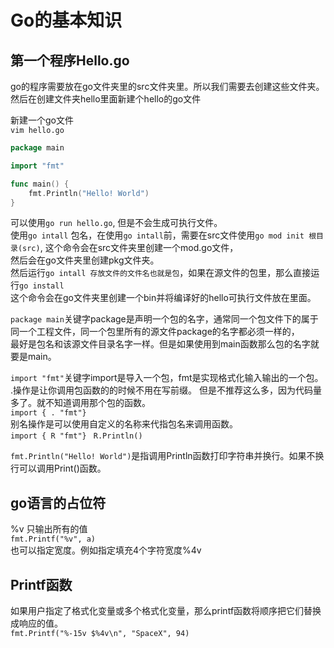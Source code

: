 # Go的基本知识

第一个程序Hello.go     
-----------------------
go的程序需要放在go文件夹里的src文件夹里。所以我们需要去创建这些文件夹。    
然后在创建文件夹hello里面新建个hello的go文件    

新建一个go文件    
`vim hello.go`    
```go
package main

import "fmt"

func main() {
    fmt.Println("Hello! World")
}
```
可以使用`go run hello.go`, 但是不会生成可执行文件。    
使用`go intall` 包名，在使用`go intall`前，需要在src文件使用`go mod init 根目录(src)`, 这个命令会在src文件夹里创建一个mod.go文件，    
然后会在go文件夹里创建pkg文件夹。    
然后运行`go intall 存放文件的文件名也就是包`，如果在源文件的包里，那么直接运行`go install`   
这个命令会在go文件夹里创建一个bin并将编译好的hello可执行文件放在里面。    

`package main`关键字package是声明一个包的名字，通常同一个包文件下的属于同一个工程文件，同一个包里所有的源文件package的名字都必须一样的，    
最好是包名和该源文件目录名字一样。但是如果使用到main函数那么包的名字就要是main。    

`import "fmt"`关键字import是导入一个包，fmt是实现格式化输入输出的一个包。    
  .操作是让你调用包函数的的时候不用在写前缀。 但是不推荐这么多，因为代码量多了。就不知道调用那个包的函数。        
  `import { . "fmt"}`    
  别名操作是可以使用自定义的名称来代指包名来调用函数。     
  `import { R "fmt"}` ` R.Println()`    


`fmt.Println("Hello! World")`是指调用Println函数打印字符串并换行。如果不换行可以调用Print()函数。    

go语言的占位符    
---------------------------------------------------
%v 只输出所有的值    
`fmt.Printf("%v", a)`    
也可以指定宽度。例如指定填充4个字符宽度%4v    

Printf函数        
-------------------------------------
如果用户指定了格式化变量或多个格式化变量，那么printf函数将顺序把它们替换成响应的值。    
`fmt.Printf("%-15v $%4v\n", "SpaceX", 94)`    
